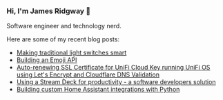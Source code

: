 ### Hi, I'm James Ridgway 👋
Software engineer and technology nerd.

Here are some of my recent blog posts:
  * [Making traditional light switches smart](https://www.jamesridgway.co.uk/making-traditional-light-switches-smart/)
  * [Building an Emoji API](https://www.jamesridgway.co.uk/building-an-emoji-api/)
  * [Auto-renewing SSL Certificate for UniFi Cloud Key running UniFi OS using Let&#x27;s Encrypt and Cloudflare DNS Validation](https://www.jamesridgway.co.uk/auto-renewing-ssl-certificate-unifi-cloud-key-unifi-os-lets-encrypt-cloudflare-dns-validation-version-2/)
  * [Using a Stream Deck for productivity - a software developers solution](https://www.jamesridgway.co.uk/using-a-stream-deck-for-productivity-a-software-developers-solution/)
  * [Building custom Home Assistant integrations with Python](https://www.jamesridgway.co.uk/building-custom-home-assistant-integrations-with-python/)
